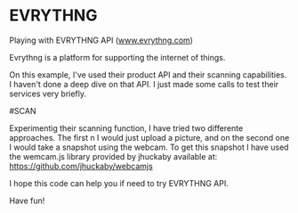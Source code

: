# EVRYTHNG
Playing with EVRYTHNG API (www.evrythng.com)

Evrythng is a platform for supporting the internet of things.

On this example, I've used their product API and their scanning capabilities. I haven't done a deep dive on that API. I just made some calls to test their services very briefly.

#SCAN

Experimentig their scanning function, I have tried two differente approaches. The first n I would just upload a picture, and on the second one I would take a snapshot using the webcam. To get this snapshot I have used the wemcam.js library provided by jhuckaby available at: https://github.com/jhuckaby/webcamjs

I hope this code can help you if need to try EVRYTHNG API.

Have fun!
